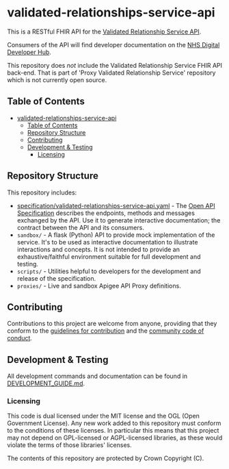 # validated-relationships-service-api

This is a RESTful FHIR API for the [Validated Relationship Service API](https://digital.nhs.uk/developer/api-catalogue/validated-relationship-service).

Consumers of the API will find developer documentation on the [NHS Digital Developer Hub](https://digital.nhs.uk/developer/api-catalogue/validated-relationship-service).

This repository does _not_ include the Validated Relationship Service FHIR API back-end. That is part of 'Proxy Validated Relationship Service' repository which is not currently open source.

## Table of Contents

- [validated-relationships-service-api](#validated-relationships-service-api)
  - [Table of Contents](#table-of-contents)
  - [Repository Structure](#repository-structure)
  - [Contributing](#contributing)
  - [Development \& Testing](#development--testing)
    - [Licensing](#licensing)

## Repository Structure

This repository includes:

-   [specification/validated-relationships-service-api.yaml](./specification/validated-relationships-service-api.yaml) - The [Open API Specification](https://swagger.io/docs/specification/about/) describes the endpoints, methods and messages exchanged by the API. Use it to generate interactive documentation; the contract between the API and its consumers.
-   `sandbox/` - A flask (Python) API to provide mock implementation of the service. It's to be used as interactive documentation to illustrate interactions and concepts. It is not intended to provide an exhaustive/faithful environment suitable for full development and testing.
-   `scripts/` - Utilities helpful to developers for the development and release of the specification.
-   `proxies/` - Live and sandbox Apigee API Proxy definitions.


## Contributing

Contributions to this project are welcome from anyone, providing that they conform to the [guidelines for contribution](./CONTRIBUTING.md) and the [community code of conduct](./CODE_OF_CONDUCT.md).

## Development & Testing

All development commands and documentation can be found in [DEVELOPMENT_GUIDE.md](./DEVELOPMENT_GUIDE.md).

### Licensing

This code is dual licensed under the MIT license and the OGL (Open Government License). Any new work added to this repository must conform to the conditions of these licenses. In particular this means that this project may not depend on GPL-licensed or AGPL-licensed libraries, as these would violate the terms of those libraries' licenses.

The contents of this repository are protected by Crown Copyright (C).
